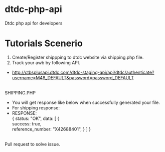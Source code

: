 # dtdc-php-api
Dtdc php api for developers

# Tutorials Scenerio
1. Create/Register shippping to dtdc website via shipping.php file.
2. Track your awb by following API.
  + http://ctbsplusapi.dtdc.com/dtdc-staging-api/api/dtdc/authenticate?username=M48_DEFAULT&password=password_DEFAULT

<br>SHIPPING.PHP
- You will get response like below when successfully generated your file.<br>
- For shipping response:<br>
- RESPONSE:<br>
{
  status: "OK",
    data:  [
      {        
        success: true,        
        reference_number: "X42688401",
      }
    ]
  }

<br>
Pull request to solve issue.
